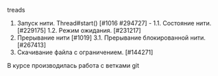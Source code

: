treads
1. Запуск нити. Thread#start() [#1016 #294727] -
   1.1. Состояние нити. [#229175]
   1.2. Режим ожидания. [#231217]
2. Прерывание нити [#1019]
   3.1. Прерывание блокированной нити. [#267413]
3. Скачивание файла с ограничением. [#144271]

В курсе производилась работа с ветками git